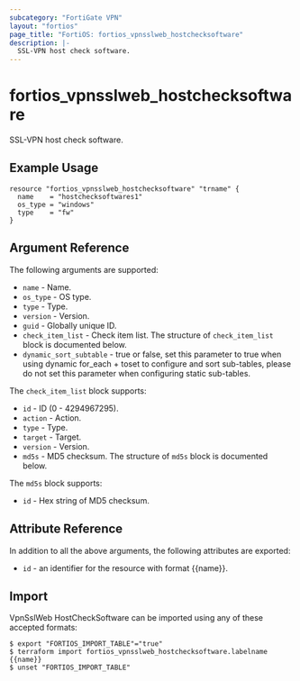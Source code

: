 ```yaml
---
subcategory: "FortiGate VPN"
layout: "fortios"
page_title: "FortiOS: fortios_vpnsslweb_hostchecksoftware"
description: |-
  SSL-VPN host check software.
---
```


# fortios_vpnsslweb_hostchecksoftware
SSL-VPN host check software.

## Example Usage

```hcl
resource "fortios_vpnsslweb_hostchecksoftware" "trname" {
  name    = "hostchecksoftwares1"
  os_type = "windows"
  type    = "fw"
}
```

## Argument Reference

The following arguments are supported:

* `name` - Name.
* `os_type` - OS type.
* `type` - Type.
* `version` - Version.
* `guid` - Globally unique ID.
* `check_item_list` - Check item list. The structure of `check_item_list` block is documented below.
* `dynamic_sort_subtable` - true or false, set this parameter to true when using dynamic for_each + toset to configure and sort sub-tables, please do not set this parameter when configuring static sub-tables.

The `check_item_list` block supports:

* `id` - ID (0 - 4294967295).
* `action` - Action.
* `type` - Type.
* `target` - Target.
* `version` - Version.
* `md5s` - MD5 checksum. The structure of `md5s` block is documented below.

The `md5s` block supports:

* `id` - Hex string of MD5 checksum.


## Attribute Reference

In addition to all the above arguments, the following attributes are exported:
* `id` - an identifier for the resource with format {{name}}.

## Import

VpnSslWeb HostCheckSoftware can be imported using any of these accepted formats:
```
$ export "FORTIOS_IMPORT_TABLE"="true"
$ terraform import fortios_vpnsslweb_hostchecksoftware.labelname {{name}}
$ unset "FORTIOS_IMPORT_TABLE"
```
